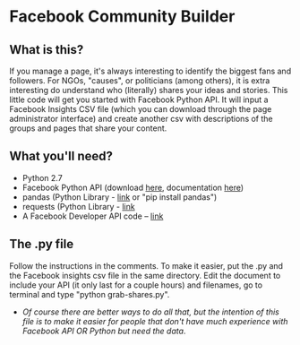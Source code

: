 # Facebook Community Builder

## What is this?

If you manage a page, it's always interesting to identify the biggest fans and followers. For NGOs, "causes", or politicians (among others), it is extra interesting do understand who (literally) shares your ideas and stories. This little code will get you started with Facebook Python API. It will input a Facebook Insights CSV file (which you can download through the page administrator interface) and create another csv with descriptions of the groups and pages that share your content.

## What you'll need?

* Python 2.7
* Facebook Python API (download [here](https://github.com/pythonforfacebook/facebook-sdk), documentation [here](http://facebook-sdk.readthedocs.org/en/latest/api.html))
* pandas (Python Library - [link](https://pypi.python.org/pypi/pandas/0.18.0/#downloads) or "pip install pandas")
* requests (Python Library - [link](http://docs.python-requests.org/en/master/)
* A Facebook Developer API code – [link](https://developers.facebook.com/)

## The .py file

Follow the instructions in the comments. To make it easier, put the .py and the Facebook insights csv file in the same directory. Edit the document to include your API (it only last for a couple hours) and filenames, go to terminal and type "python grab-shares.py".

* *Of course there are better ways to do all that, but the intention of this file is to make it easier for people that don't have much experience with Facebook API OR Python but need the data*.

